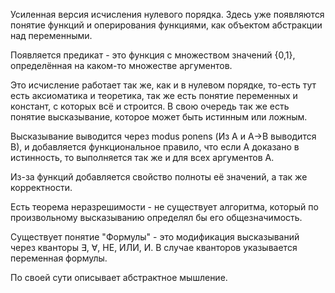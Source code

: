Усиленная версия исчисления нулевого порядка.
Здесь уже появляются понятие функций и оперирования функциями, как объектом абстракции над переменными.

Появляется предикат - это функция с множеством значений {0,1}, определённая на каком-то множестве аргументов.

Это исчисление работает так же, как и в нулевом порядке, то-есть тут есть аксиоматика и теоретика, так же есть понятие переменных и констант, с которых всё и строится.
В свою очередь так же есть понятие высказывание, которое может быть истинным или ложным.

Высказывание выводится через modus ponens (Из A и A->B выводится B),
и добавляется функциональное правило, что если A доказано в истинность, то выполняется так же и для всех аргументов A.

Из-за функций добавляется свойство полноты её значений, а так же корректности.

Есть теорема неразрешимости - не существует алгоритма, который по произвольному высказыванию определял бы его общезначимость.

Существует понятие "Формулы" - это модификация высказываний через кванторы $\exists$, $\forall$, НЕ, ИЛИ, И. В случае кванторов указывается переменная формулы.

По своей сути описывает абстрактное мышление.